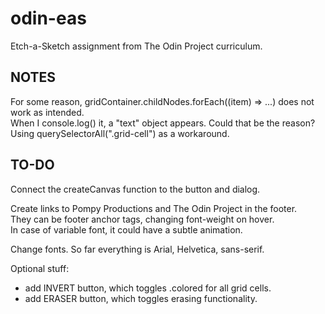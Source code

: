 # odin-eas
Etch-a-Sketch assignment from The Odin Project curriculum.

## NOTES
For some reason, gridContainer.childNodes.forEach((item) => ...) does not work as intended.  
When I console.log() it, a "text" object appears. Could that be the reason?  
Using querySelectorAll(".grid-cell") as a workaround.

## TO-DO
Connect the createCanvas function to the button and dialog.

Create links to Pompy Productions and The Odin Project in the footer.  
They can be footer anchor tags, changing font-weight on hover.  
In case of variable font, it could have a subtle animation.

Change fonts. So far everything is Arial, Helvetica, sans-serif.

Optional stuff:  
- add INVERT button, which toggles .colored for all grid cells.
- add ERASER button, which toggles erasing functionality.